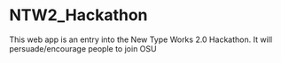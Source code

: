 # NTW2_Hackathon
This web app is an entry into the New Type Works 2.0 Hackathon. It will persuade/encourage people to join OSU
